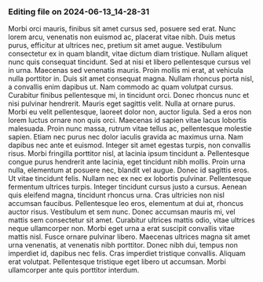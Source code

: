 

### Editing file on 2024-06-13_14-28-31

Morbi orci mauris, finibus sit amet cursus sed, posuere sed erat. Nunc lorem arcu, venenatis non euismod ac, placerat vitae nibh. Duis metus purus, efficitur at ultrices nec, pretium sit amet augue. Vestibulum consectetur ex in quam blandit, vitae dictum diam tristique. Nullam aliquet nunc quis consequat tincidunt. Sed at nisi et libero pellentesque cursus vel in urna. Maecenas sed venenatis mauris. Proin mollis mi erat, at vehicula nulla porttitor in. Duis sit amet consequat magna. Nullam rhoncus porta nisl, a convallis enim dapibus ut. Nam commodo ac quam volutpat cursus. Curabitur finibus pellentesque mi, in tincidunt orci. Donec rhoncus nunc et nisi pulvinar hendrerit. Mauris eget sagittis velit. Nulla at ornare purus.
Morbi eu velit pellentesque, laoreet dolor non, auctor ligula. Sed a eros non lorem luctus ornare non quis orci. Maecenas id sapien vitae lacus lobortis malesuada. Proin nunc massa, rutrum vitae tellus ac, pellentesque molestie sapien. Etiam nec purus nec dolor iaculis gravida ac maximus urna. Nam dapibus nec ante et euismod. Integer sit amet egestas turpis, non convallis risus. Morbi fringilla porttitor nisl, at lacinia ipsum tincidunt a. Pellentesque congue purus hendrerit ante lacinia, eget tincidunt nibh mollis. Proin urna nulla, elementum at posuere nec, blandit vel augue.
Donec id sagittis eros. Ut vitae tincidunt felis. Nullam nec ex nec ex lobortis pulvinar. Pellentesque fermentum ultrices turpis. Integer tincidunt cursus justo a cursus. Aenean quis eleifend magna, tincidunt rhoncus urna. Cras ultricies non nisl accumsan faucibus. Pellentesque leo eros, elementum at dui at, rhoncus auctor risus. Vestibulum et sem nunc. Donec accumsan mauris mi, vel mattis sem consectetur sit amet. Curabitur ultrices mattis odio, vitae ultrices neque ullamcorper non. Morbi eget urna a erat suscipit convallis vitae mattis nisl.
Fusce ornare pulvinar libero. Maecenas ultrices magna sit amet urna venenatis, at venenatis nibh porttitor. Donec nibh dui, tempus non imperdiet id, dapibus nec felis. Cras imperdiet tristique convallis. Aliquam erat volutpat. Pellentesque tristique eget libero ut accumsan. Morbi ullamcorper ante quis porttitor interdum.


